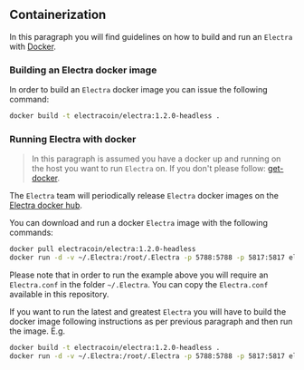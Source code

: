 ## Containerization

In this paragraph you will find guidelines on how to build and run an `Electra` with [Docker](https://www.docker.com/).

### Building an Electra docker image

In order to build an `Electra` docker image you can issue the following command:

```bash
docker build -t electracoin/electra:1.2.0-headless .
```  

### Running Electra with docker

> In this paragraph is assumed you have a docker up and running on the host you want to run `Electra` on. If you don't please follow: [get-docker](https://www.docker.com/get-docker).

The `Electra` team will periodically release `Electra` docker images on the [Electra docker hub](https://hub.docker.com/r/electracoin/electra/).

You can download and run a docker `Electra` image with the following commands:

```bash
docker pull electracoin/electra:1.2.0-headless
docker run -d -v ~/.Electra:/root/.Electra -p 5788:5788 -p 5817:5817 electracoin/electra:1.2.0-headless
```  

Please note that in order to run the example above you will require an `Electra.conf` in the folder `~/.Electra`. You can copy the `Electra.conf` available in this
repository.

If you want to run the latest and greatest `Electra` you will have to build the docker image following instructions as per previous paragraph and then run the image. E.g.

```bash
docker build -t electracoin/electra:1.2.0-headless .
docker run -d -v ~/.Electra:/root/.Electra -p 5788:5788 -p 5817:5817 electracoin/electra:1.2.0-headless
```
